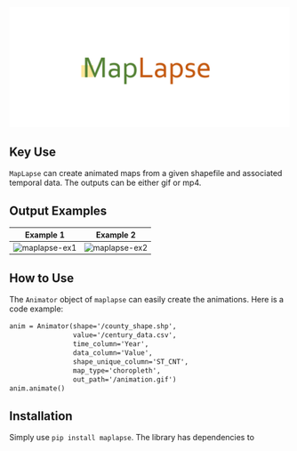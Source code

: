 ![maplapse-logo](https://raw.githubusercontent.com/souravbhadra/maplapse/master/docs/images/logo.gif)

## Key Use
`MapLapse` can create animated maps from a given shapefile and associated temporal data. The outputs can be either gif or mp4.

## Output Examples

Example 1             |  Example 2
:-------------------------:|:-------------------------:
![maplapse-ex1](https://raw.githubusercontent.com/souravbhadra/maplapse/master/docs/images/corn_yield.gif)  |  ![maplapse-ex2](https://raw.githubusercontent.com/souravbhadra/maplapse/master/docs/images/covid.gif)


## How to Use
The `Animator` object of `maplapse` can easily create the animations. Here is a code example:

```
anim = Animator(shape='/county_shape.shp',
                value='/century_data.csv',
                time_column='Year',
                data_column='Value',
                shape_unique_column='ST_CNT',
                map_type='choropleth',
                out_path='/animation.gif')
anim.animate()
```

## Installation
Simply use `pip install maplapse`. The library has dependencies to 





